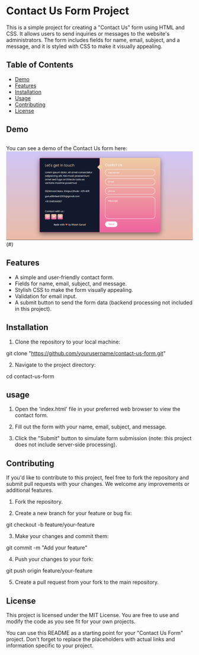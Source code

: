 # Contact Us Form Project

This is a simple project for creating a "Contact Us" form using HTML and CSS. It allows users to send inquiries or messages to the website's administrators. The form includes fields for name, email, subject, and a message, and it is styled with CSS to make it visually appealing.

## Table of Contents

- [Demo](#demo)
- [Features](#features)
- [Installation](#installation)
- [Usage](#usage)
- [Contributing](#contributing)
- [License](#license)

## Demo
##

You can see a demo of the Contact Us form here: <img src="Contact us form.png" alt="logo"></a>(#)

## Features

- A simple and user-friendly contact form.
- Fields for name, email, subject, and message.
- Stylish CSS to make the form visually appealing.
- Validation for email input.
- A submit button to send the form data (backend processing not included in this project).

## Installation

1. Clone the repository to your local machine:

git clone "https://github.com/yourusername/contact-us-form.git"

2. Navigate to the project directory:

cd contact-us-form

## usage

1. Open the 'index.html' file in your preferred web browser to view the contact form.

2. Fill out the form with your name, email, subject, and message.

3. Click the "Submit" button to simulate form submission (note: this project does not include server-side processing).


## Contributing

If you'd like to contribute to this project, feel free to fork the repository and submit pull requests with your changes. We welcome any improvements or additional features.

1. Fork the repository.

2. Create a new branch for your feature or bug fix:

git checkout -b feature/your-feature

3. Make your changes and commit them:

git commit -m "Add your feature"

4. Push your changes to your fork:

git push origin feature/your-feature

5. Create a pull request from your fork to the main repository.

## License

This project is licensed under the MIT License. You are free to use and modify the code as you see fit for your own projects.


You can use this README as a starting point for your "Contact Us Form" project. Don't forget to replace the placeholders with actual links and information specific to your project.
